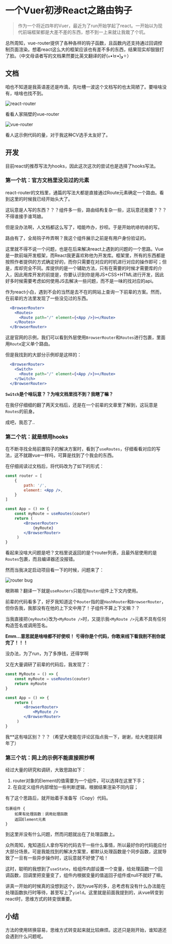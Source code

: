# 一个Vuer初涉React之路由钩子

> 作为一个将近四年的Vuer，最近为了run开始学起了react。一开始以为现代前端框架都是大差不差的东西，想不到一上来就让我栽了个坑。

总所周知，vue-router提供了各种各样的钩子函数，且函数内还支持通过回调控制页面渲染。想着react这么大的框架应该也有差不多的东西，结果现实却狠狠打了脸。（中文母语者写的文档果然要比英文翻译的好(๑•̀ㅂ•́)و✧）

## 文档

咱也不知道是我英语差还是咋滴，先吐槽一波这个文档写的也太简陋了。要啥啥没有，啥啥也找不到。

![react-router](https://p6-juejin.byteimg.com/tos-cn-i-k3u1fbpfcp/2b44f1b2879b49148f8957c8757d6418~tplv-k3u1fbpfcp-watermark.image?)

看看人家隔壁的vue-router


![vue-router](https://p9-juejin.byteimg.com/tos-cn-i-k3u1fbpfcp/4038570a00524831a2b29f1c5900a635~tplv-k3u1fbpfcp-watermark.image?)

看人这示例代码的量，对于我这种CV选手太友好了。

## 开发

目前react的推荐写法为hooks，因此这次这次的尝试也是选择了hooks写法。


### 第一个坑：官方文档里没见过的元素

react-router的文档里，通篇的写法大都是直接通过Route元素确定一个路由。看到这里的时候我已经开始头大了。

这玩意是人写的东西？？？组件多一些，路由结构复杂一些，这玩意还能要？？？不得谁接手谁骂娘。

但是没办法啊，人文档都这么写了，咱能咋办，抄呗。于是开始吭哧吭哧的写。

路由有了，全局钩子咋弄啊？我这个组件展示之前是有用户身份验证的。

这里就不得不说一个问题，也是在后来解决react上遇到的问题的一个思路。Vue是一款前端开发框架，而React我更喜欢称他为开发库。框架里，所有的东西都是按照作者提供的方式确定好的，而你只需要在对应的时机进行对应的操作即可；但是，库却完全不同。库提供的是一个辅助方法，只有在需要的时候才需要库的介入，因此用库开发的前提是，你要认识到你是用JS+CSS+HTML进行开发，因此好多时候需要考虑如何使用JS去解决一些问题，而不是一味的找对应的api。

作为react小白，遇到不会的当然是去不在的网站上查询一下前辈的方案。然而，在前辈的方法里发现了一些没见过的东西。

```jsx
  <BrowserRouter>
    <Routes>
      <Route path="/" element={<App />}></Route>
    </Routes>
  </BrowserRouter>
```

这是官网的示例，我们可以看到外层使用`BrowserRouter`和`Routes`进行包裹，里面用`Route`定义单个路由。

但是我找到的大部分示例却是这样的：

```jsx
  <BrowserRouter>
    <Switch>
      <Route path="/" element={<App />}></Route>
    </Switch>
  </BrowserRouter>
```

**`Switch`是个啥玩意？？为啥文档里找不到？我瞎了嘛？**

在我仔仔细细的翻了两天文档后，还是在一个前辈的文章里了解到，这玩意是`Routes`的前身。

成吧，我忍了..

### 第二个坑：就是想用hooks

在不断寻找全局前置钩子的解决方案时，看到了`useRoutes`，仔细看看对应的写法，这不就跟vue一样吗，可算是找到了个我会的东西。

在仔细阅读过文档后，将代码改为了如下的形式：

```jsx
const router = [
    {
        path: '/',
        element: <App />,
    }
]

const App = () => {
    const myRoute = useRoutes(couter)
    return (
        <BrowserRouter>
            {myRoute}
        </BrowserRouter>
     )
}
```
看起来没啥大问题是吧？文档里说返回的是个router列表，且最外层使用的是`Routes`包裹，而且编译器还没报错。

然而当我决定启动项目看一下的时候，问题来了：


![router bug](https://p1-juejin.byteimg.com/tos-cn-i-k3u1fbpfcp/b721bc3f07a642e889f0d721831bff2b~tplv-k3u1fbpfcp-watermark.image?)

眼熟嘛？翻译一下就是`useRouters`只能在`Router`组件上下文内使用。

前辈的代码看多了，好歹我知道这个`Router`指的是`HashRouter`和`BrowserRouter`，但你告我，我那没有在他的上下文中用了！子组件不算上下文嘛？？

当我直接把`{myRoute}`改为`<MyRoute />`时，又提示我`<MyRoute />`元素不具有任何构造签名或调用签名。

**Emm...意思就是啥啥都不好使呗！
亏得你是个代码，你敢来线下看我削不削你就完了！！！**

没办法，为了run，为了多挣钱，还得学啊

又在大量调研了前辈的代码后，我发现了：

```jsx
const MyRoute = () => {
    const myRoute = useRoutes(couter)
    return myRoute
}

const App = () => {
    return (
        <BrowserRouter>
            <MyRoute />
        </BrowserRouter>
     )
}
```

我\*\*这有啥区别？？？（希望大佬能在评论区指点我一下，谢谢，给大佬提前拜年了）

### 第三个坑：网上的示例不能直接照抄啊

经过大量的研究和调研，大致思路如下：
1.  router对象的Element的值需要为一个组件，可以选择在这里下手；
2.  在自定义组件内部增加一些判断逻辑，根据结果渲染不同内容；

有了这个思路后，就开始着手准备写（Copy）代码。

```
包裹组件 {
    如果有处理函数：调用处理函数
    返回Element元素
}
```

到这里并没有什么问题，然而问题就出在了处理函数上。

众所周知，鬼知道后人拿你写的代码去干一些什么事情，所以最好你的代码能应付大部分场景。可是我能找到的解决方案里，都默认处理函数是个同步函数，这就导致了一旦有一些异步操作时，这玩意就不好使了哈！

这时，聪明的我想到了`useState`，给组件内部设置一个变量，给处理函数一个回调函数，回调里把变量变了，组件内根据变量的值返回子组件或null不就好了嘛。

讲真一开始的时候真的没想到这个，因为vue写的多，总考虑有没有什么办法能在处理函数执行时等待，甚至写上了`yield`。这里就是前面我提到的，从vue转变到react时，思维方式的转变很重要。


## 小结

方法的使用转换容易，思维方式转变起来就比较麻烦。这还只是刚开始，谁知道还会遇到什么问题呢。
